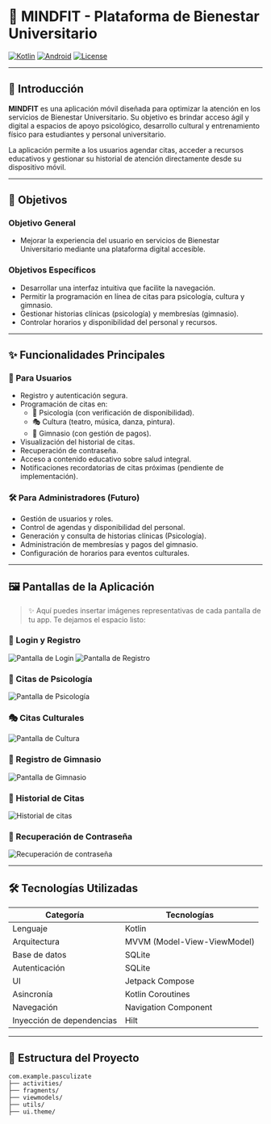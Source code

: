 # 📱 MINDFIT - Plataforma de Bienestar Universitario

[![Kotlin](https://img.shields.io/badge/Language-Kotlin-purple.svg)](https://kotlinlang.org/)
[![Android](https://img.shields.io/badge/Platform-Android-green.svg)](https://developer.android.com)
[![License](https://img.shields.io/badge/License-MIT-blue.svg)](LICENSE)

---

## 📌 Introducción

**MINDFIT** es una aplicación móvil diseñada para optimizar la atención en los servicios de Bienestar Universitario. Su objetivo es brindar acceso ágil y digital a espacios de apoyo psicológico, desarrollo cultural y entrenamiento físico para estudiantes y personal universitario.

La aplicación permite a los usuarios agendar citas, acceder a recursos educativos y gestionar su historial de atención directamente desde su dispositivo móvil.

---

## 🎯 Objetivos

### Objetivo General
- Mejorar la experiencia del usuario en servicios de Bienestar Universitario mediante una plataforma digital accesible.

### Objetivos Específicos
- Desarrollar una interfaz intuitiva que facilite la navegación.
- Permitir la programación en línea de citas para psicología, cultura y gimnasio.
- Gestionar historias clínicas (psicología) y membresías (gimnasio).
- Controlar horarios y disponibilidad del personal y recursos.

---

## ✨ Funcionalidades Principales

### 👥 Para Usuarios
- Registro y autenticación segura.
- Programación de citas en:
  - 🧠 Psicología (con verificación de disponibilidad).
  - 🎭 Cultura (teatro, música, danza, pintura).
  - 💪 Gimnasio (con gestión de pagos).
- Visualización del historial de citas.
- Recuperación de contraseña.
- Acceso a contenido educativo sobre salud integral.
- Notificaciones recordatorias de citas próximas (pendiente de implementación).

### 🛠 Para Administradores (Futuro)
- Gestión de usuarios y roles.
- Control de agendas y disponibilidad del personal.
- Generación y consulta de historias clínicas (Psicología).
- Administración de membresías y pagos del gimnasio.
- Configuración de horarios para eventos culturales.

---

## 🖼️ Pantallas de la Aplicación

> ✨ Aquí puedes insertar imágenes representativas de cada pantalla de tu app. Te dejamos el espacio listo:

### 🔐 Login y Registro
![Pantalla de Login](ruta/a/login.png)
![Pantalla de Registro](ruta/a/registro.png)

### 🧠 Citas de Psicología
![Pantalla de Psicología](ruta/a/psicologia.png)

### 🎭 Citas Culturales
![Pantalla de Cultura](ruta/a/cultura.png)

### 💪 Registro de Gimnasio
![Pantalla de Gimnasio](ruta/a/gimnasio.png)

### 📅 Historial de Citas
![Historial de citas](ruta/a/historial.png)

### 🔑 Recuperación de Contraseña
![Recuperación de contraseña](ruta/a/recuperacion.png)

---

## 🛠️ Tecnologías Utilizadas

| Categoría         | Tecnologías                                                                 |
|-------------------|-----------------------------------------------------------------------------|
| Lenguaje          | Kotlin                                                                      |
| Arquitectura      | MVVM (Model-View-ViewModel)                                                 |
| Base de datos     | SQLite                                                                      |
| Autenticación     | SQLite                                                                      |
| UI                | Jetpack Compose                                                             |
| Asincronía        | Kotlin Coroutines                                                           |
| Navegación        | Navigation Component                                                        |
| Inyección de dependencias | Hilt                                                                |

---

## 📁 Estructura del Proyecto

```plaintext
com.example.pasculizate
├── activities/
├── fragments/
├── viewmodels/
├── utils/
├── ui.theme/
